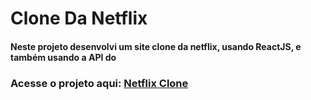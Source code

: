 # Clone Da Netflix

#### Neste projeto desenvolvi um site clone da netflix, usando ReactJS, e também usando a API do 

### Acesse o projeto aqui: <a href="https://netflix-clone-hebert.netlify.app/">Netflix Clone</a>
